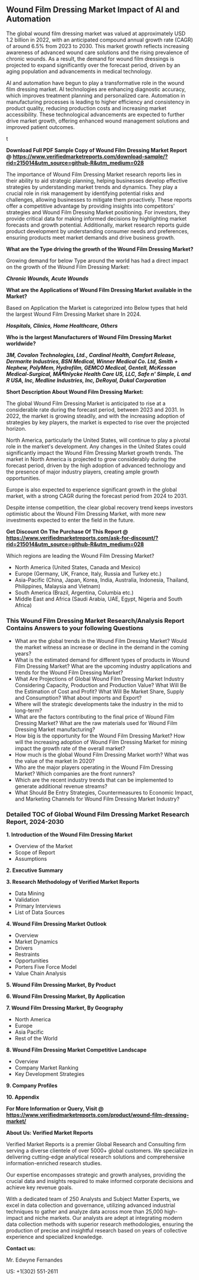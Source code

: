 <h2>Wound Film Dressing Market Impact of AI and Automation</h2><p>The global wound film dressing market was valued at approximately USD 1.2 billion in 2022, with an anticipated compound annual growth rate (CAGR) of around 6.5% from 2023 to 2030. This market growth reflects increasing awareness of advanced wound care solutions and the rising prevalence of chronic wounds. As a result, the demand for wound film dressings is projected to expand significantly over the forecast period, driven by an aging population and advancements in medical technology.</p><p>AI and automation have begun to play a transformative role in the wound film dressing market. AI technologies are enhancing diagnostic accuracy, which improves treatment planning and personalized care. Automation in manufacturing processes is leading to higher efficiency and consistency in product quality, reducing production costs and increasing market accessibility. These technological advancements are expected to further drive market growth, offering enhanced wound management solutions and improved patient outcomes.</p>t</p><p id="" class=""><strong>Download Full PDF Sample Copy of Wound Film Dressing Market Report @ <a href="https://www.verifiedmarketreports.com/download-sample/?rid=215014&utm_source=github-R&utm_medium=028" target="_blank">https://www.verifiedmarketreports.com/download-sample/?rid=215014&utm_source=github-R&utm_medium=028</a></strong></p><p>The importance of&nbsp;Wound Film Dressing Market research reports lies in their ability to aid strategic planning, helping businesses develop effective strategies by understanding market trends and dynamics. They play a crucial role in risk management by identifying potential risks and challenges, allowing businesses to mitigate them proactively. These reports offer a competitive advantage by providing insights into competitors' strategies and Wound Film Dressing Market positioning. For investors, they provide critical data for making informed decisions by highlighting market forecasts and growth potential. Additionally, market research reports guide product development by understanding consumer needs and preferences, ensuring products meet market demands and drive business growth.</p><p><strong>What are the&nbsp;Type driving the growth of the Wound Film Dressing Market?</strong></p><p id="" class="">Growing demand for below Type around the world has had a direct impact on the growth of the Wound Film Dressing Market:</p><em><strong>Chronic Wounds, Acute Wounds</strong></em></p><strong>What are the&nbsp;Applications&nbsp;of Wound Film Dressing Market available in the Market?</strong></p><p id="" class="">Based on Application the Market is categorized into Below types that held the largest Wound Film Dressing Market share In 2024.</p><em><strong>Hospitals, Clinics, Home Healthcare, Others</strong></em></p><strong>Who is the largest Manufacturers of Wound Film Dressing Market worldwide?</strong></p><p><em><strong>3M, Covalon Technologies, Ltd., Cardinal Health, Comfort Release, Dermarite Industries, BSN Medical, Winner Medical Co. Ltd, Smith + Nephew, PolyMem, Hydrofilm, GEMCO Medical, Gentell, McKesson Medical-Surgical, MÃ¶lnlycke Health Care US, LLC, Safe n' Simple, L and R USA, Inc, Medline Industries, Inc, DeRoyal, Dukal Corporation</strong></em></p><p id="" class=""><strong>Short Description About Wound Film Dressing Market:</strong></p><p>The global Wound Film Dressing Market is anticipated to rise at a considerable rate during the forecast period, between 2023 and 2031. In 2022, the market is growing steadily, and with the increasing adoption of strategies by key players, the market is expected to rise over the projected horizon.</p><p>North America, particularly the United States, will continue to play a pivotal role in the market's development. Any changes in the United States could significantly impact the Wound Film Dressing Market growth trends. The market in North America is projected to grow considerably during the forecast period, driven by the high adoption of advanced technology and the presence of major industry players, creating ample growth opportunities.</p><p>Europe is also expected to experience significant growth in the global market, with a strong CAGR during the forecast period from 2024 to 2031.</p><p>Despite intense competition, the clear global recovery trend keeps investors optimistic about the Wound Film Dressing Market, with more new investments expected to enter the field in the future.</p><p id="" class=""><strong>Get Discount On The Purchase Of This Report @ <a href="https://www.verifiedmarketreports.com/ask-for-discount/?rid=215014&utm_source=github-R&utm_medium=028" target="_blank">https://www.verifiedmarketreports.com/ask-for-discount/?rid=215014&utm_source=github-R&utm_medium=028</a></strong></p>Which regions are leading the Wound Film Dressing Market?</p><ul><li>North America (United States, Canada and Mexico)</li><li>Europe (Germany, UK, France, Italy, Russia and Turkey etc.)</li><li>Asia-Pacific (China, Japan, Korea, India, Australia, Indonesia, Thailand, Philippines, Malaysia and Vietnam)</li><li>South America (Brazil, Argentina, Columbia etc.)</li><li>Middle East and Africa (Saudi Arabia, UAE, Egypt, Nigeria and South Africa)</li></ul><h3 id="" class="">This Wound Film Dressing Market Research/Analysis Report Contains Answers to your following Questions</h3><ul><li>What are the global trends in the Wound Film Dressing Market? Would the market witness an increase or decline in the demand in the coming years?</li><li>What is the estimated demand for different types of products in Wound Film Dressing Market? What are the upcoming industry applications and trends for the Wound Film Dressing Market?</li><li>What Are Projections of Global Wound Film Dressing Market Industry Considering Capacity, Production and Production Value? What Will Be the Estimation of Cost and Profit? What Will Be Market Share, Supply and Consumption? What about imports and Export?</li><li>Where will the strategic developments take the industry in the mid to long-term?</li><li>What are the factors contributing to the final price of Wound Film Dressing Market? What are the raw materials used for Wound Film Dressing Market manufacturing?</li><li>How big is the opportunity for the Wound Film Dressing Market? How will the increasing adoption of Wound Film Dressing Market for mining impact the growth rate of the overall market?</li><li>How much is the global Wound Film Dressing Market worth? What was the value of the market In 2020?</li><li>Who are the major players operating in the Wound Film Dressing Market? Which companies are the front runners?</li><li>Which are the recent industry trends that can be implemented to generate additional revenue streams?</li><li>What Should Be Entry Strategies, Countermeasures to Economic Impact, and Marketing Channels for Wound Film Dressing Market Industry?</li></ul><h3 id="" class="">Detailed TOC of Global Wound Film Dressing Market Research Report, 2024-2030</h3><p id="" class=""><strong>1. Introduction of the Wound Film Dressing Market</strong></p><ul><li>Overview of the Market</li><li>Scope of Report</li><li>Assumptions</li></ul><p id="" class=""><strong>2. Executive Summary</strong></p><p id="" class=""><strong>3. Research Methodology of Verified Market Reports</strong></p><ul><li>Data Mining</li><li>Validation</li><li>Primary Interviews</li><li>List of Data Sources</li></ul><p id="" class=""><strong>4. Wound Film Dressing Market Outlook</strong></p><ul><li>Overview</li><li>Market Dynamics</li><li>Drivers</li><li>Restraints</li><li>Opportunities</li><li>Porters Five Force Model</li><li>Value Chain Analysis</li></ul><p id="" class=""><strong>5. Wound Film Dressing Market, By Product</strong></p><p id="" class=""><strong>6. Wound Film Dressing Market, By Application</strong></p><p id="" class=""><strong>7. Wound Film Dressing Market, By Geography</strong></p><ul><li>North America</li><li>Europe</li><li>Asia Pacific</li><li>Rest of the World</li></ul><p id="" class=""><strong>8. Wound Film Dressing Market Competitive Landscape</strong></p><ul><li>Overview</li><li>Company Market Ranking</li><li>Key Development Strategies</li></ul><p id="" class=""><strong>9. Company Profiles</strong></p><p id="" class=""><strong>10. Appendix</strong></p><p id="" class=""><strong>For More Information or Query, Visit @ <a href="https://www.verifiedmarketreports.com/product/wound-film-dressing-market/" target="_blank">https://www.verifiedmarketreports.com/product/wound-film-dressing-market/</a></strong></p><p id="" class=""><strong>About Us: Verified Market Reports</strong></p><p id="" class="">Verified Market Reports is a premier Global Research and Consulting firm serving a diverse clientele of over 5000+ global customers. We specialize in delivering cutting-edge analytical research solutions and comprehensive information-enriched research studies.</p><p id="" class="">Our expertise encompasses strategic and growth analyses, providing the crucial data and insights required to make informed corporate decisions and achieve key revenue goals.</p><p id="" class="">With a dedicated team of 250 Analysts and Subject Matter Experts, we excel in data collection and governance, utilizing advanced industrial techniques to gather and analyze data across more than 25,000 high-impact and niche markets. Our analysts are adept at integrating modern data collection methods with superior research methodologies, ensuring the production of precise and insightful research based on years of collective experience and specialized knowledge.</p><p id="" class=""><strong>Contact us:</strong></p><p id="" class="">Mr. Edwyne Fernandes</p><p id="" class="">US: +1(302) 551-2611</p>
